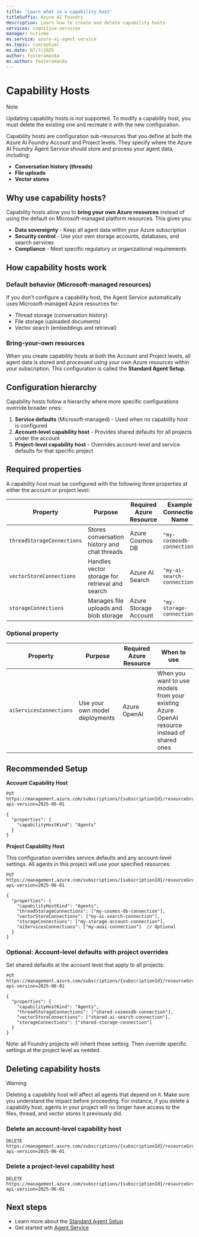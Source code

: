 ```yaml
---
title: 'Learn what is a capability host'
titleSuffix: Azure AI Foundry
description: Learn how to create and delete capability hosts
services: cognitive-services
manager: nitinme
ms.service: azure-ai-agent-service
ms.topic: conceptual
ms.date: 07/7/2025
author: fosteramanda
ms.author: fosteramanda
---
```


# Capability Hosts

> [!NOTE]
> Updating capability hosts is not supported. To modify a capability host, you must delete the existing one and recreate it with the new configuration.

Capability hosts are configuration sub-resources that you define at both the Azure AI Foundry Account and Project levels. They specify where the Azure AI Foundry Agent Service should store and process your agent data, including:
- **Conversation history (threads)** 
- **File uploads** 
- **Vector stores** 

## Why use capability hosts?

Capability hosts allow you to **bring your own Azure resources** instead of using the default on Microsoft-managed platform resources. This gives you:

- **Data sovereignty** - Keep all agent data within your Azure subscription
- **Security control** - Use your own storage accounts, databases, and search services
- **Compliance** - Meet specific regulatory or organizational requirements

## How capability hosts work

### Default behavior (Microsoft-managed resources)
If you don't configure a capability host, the Agent Service automatically uses Microsoft-managed Azure resources for:
- Thread storage (conversation history)
- File storage (uploaded documents) 
- Vector search (embeddings and retrieval)

### Bring-your-own resources
When you create capability hosts at both the Account and Project levels, all agent data is stored and processed using your own Azure resources within your subscription. This configuration is called the **Standard Agent Setup**.

## Configuration hierarchy

Capability hosts follow a hierarchy where more specific configurations override broader ones:

1. **Service defaults** (Microsoft-managed) - Used when no capability host is configured
2. **Account-level capability host** - Provides shared defaults for all projects under the account
3. **Project-level capability host** - Overrides account-level and service defaults for that specific project 

## Required properties

A capability host must be configured with the following three properties at either the account or project level:

| Property | Purpose | Required Azure Resource | Example Connection Name |
|----------|---------|------------------------|------------------------|
| `threadStorageConnections` | Stores conversation history and chat threads | Azure Cosmos DB | `"my-cosmosdb-connection"` |
| `vectorStoreConnections` | Handles vector storage for retrieval and search | Azure AI Search | `"my-ai-search-connection"` |
| `storageConnections` | Manages file uploads and blob storage | Azure Storage Account | `"my-storage-connection"` |

### Optional property

| Property | Purpose | Required Azure Resource | When to use |
|----------|---------|------------------------|-------------|
| `aiServicesConnections` | Use your own model deployments | Azure OpenAI | When you want to use models from your existing Azure OpenAI resource instead of shared ones |

## Recommended Setup 

**Account Capability Host**
```http
PUT https://management.azure.com/subscriptions/{subscriptionId}/resourceGroups/{resourceGroupName}/providers/Microsoft.CognitiveServices/accounts/{accountName}/capabilityHosts/{name}?api-version=2025-06-01

{
  "properties": {
    "capabilityHostKind": "Agents"
  }
}
```
**Project Capability Host**

This configuration overrides service defaults and any account-level settings. All agents in this project will use your specified resources:
```http
PUT https://management.azure.com/subscriptions/{subscriptionId}/resourceGroups/{resourceGroupName}/providers/Microsoft.CognitiveServices/accounts/{accountName}/projects/{projectName}/capabilityHosts/{name}?api-version=2025-06-01

{
  "properties": {
    "capabilityHostKind": "Agents",
    "threadStorageConnections": ["my-cosmos-db-connection"],
    "vectorStoreConnections": ["my-ai-search-connection"],
    "storageConnections": ["my-storage-account-connection"],
    "aiServicesConnections": ["my-aoai-connection"]  // Optional
  }
}
```

### Optional: Account-level defaults with project overrides

Set shared defaults at the account level that apply to all projects:

```http
PUT https://management.azure.com/subscriptions/{subscriptionId}/resourceGroups/{resourceGroupName}/providers/Microsoft.CognitiveServices/accounts/{accountName}/capabilityHosts/{name}?api-version=2025-06-01

{
  "properties": {
    "capabilityHostKind": "Agents",
    "threadStorageConnections": ["shared-cosmosdb-connection"],
    "vectorStoreConnections": ["shared-ai-search-connection"],
    "storageConnections": ["shared-storage-connection"]
  }
}
```
Note: all Foundry projects will inherit these setting. Then override specific settings at the project level as needed.

## Deleting capability hosts

> [!WARNING]
> Deleting a capability host will affect all agents that depend on it. Make sure you understand the impact before proceeding. For instance, if you delete a capability host, agents in your project will no longer have access to the files, thread, and vector stores it previously did.

### Delete an account-level capability host

```http
DELETE https://management.azure.com/subscriptions/{subscriptionId}/resourceGroups/{resourceGroupName}/providers/Microsoft.CognitiveServices/accounts/{accountName}/capabilityHosts/{name}?api-version=2025-06-01
```

### Delete a project-level capability host

```http
DELETE https://management.azure.com/subscriptions/{subscriptionId}/resourceGroups/{resourceGroupName}/providers/Microsoft.CognitiveServices/accounts/{accountName}/projects/{projectName}/capabilityHosts/{name}?api-version=2025-06-01
```

## Next steps
- Learn more about the [Standard Agent Setup](standard-agent-setup.md) 
- Get started wth [Agent Service](../environment-setup.md)